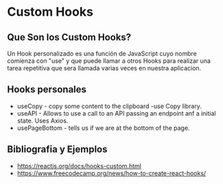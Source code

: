 # Custom Hooks

## Que Son los Custom Hooks?

Un Hook personalizado es una función de JavaScript cuyo nombre comienza con "use" y que puede llamar a otros Hooks para realizar una tarea repetitiva que sera llamada varias veces en nuestra aplicacion.

## Hooks personales
* useCopy - copy some content to the clipboard -use Copy library.
* useAPI - Allows to use a call to an API passing an endpoint anf a initial state. Uses Axios. 
* usePageBottom - tells us if we are at the bottom of the page.

## Bibliografia y Ejemplos

* https://reactjs.org/docs/hooks-custom.html
* https://www.freecodecamp.org/news/how-to-create-react-hooks/
